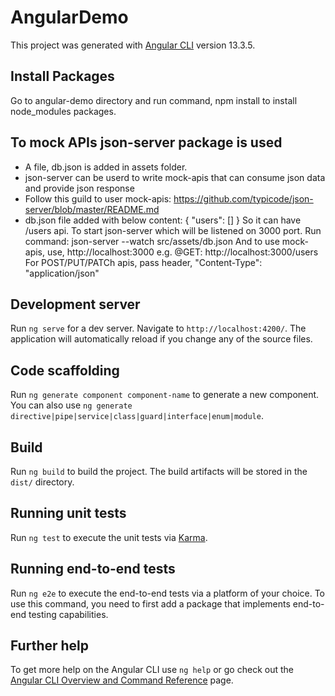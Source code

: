 # AngularDemo

This project was generated with [Angular CLI](https://github.com/angular/angular-cli) version 13.3.5.

## Install Packages
Go to angular-demo directory and run command, npm install to install node_modules packages.

## To mock APIs json-server package is used
- A file, db.json is added in assets folder.
- json-server can be userd to write mock-apis that can consume json data and provide json response
- Follow this guild to user mock-apis: https://github.com/typicode/json-server/blob/master/README.md
- db.json file added with below content:
{
    "users": []
}
So it can have /users api.
To start json-server which will be listened on 3000 port.
Run command:  json-server --watch src/assets/db.json
And to use mock-apis, use, http://localhost:3000
e.g.
@GET: http://localhost:3000/users
For POST/PUT/PATCh apis, pass header, "Content-Type": "application/json"

## Development server

Run `ng serve` for a dev server. Navigate to `http://localhost:4200/`. The application will automatically reload if you change any of the source files.

## Code scaffolding

Run `ng generate component component-name` to generate a new component. You can also use `ng generate directive|pipe|service|class|guard|interface|enum|module`.

## Build

Run `ng build` to build the project. The build artifacts will be stored in the `dist/` directory.

## Running unit tests

Run `ng test` to execute the unit tests via [Karma](https://karma-runner.github.io).

## Running end-to-end tests

Run `ng e2e` to execute the end-to-end tests via a platform of your choice. To use this command, you need to first add a package that implements end-to-end testing capabilities.

## Further help

To get more help on the Angular CLI use `ng help` or go check out the [Angular CLI Overview and Command Reference](https://angular.io/cli) page.
